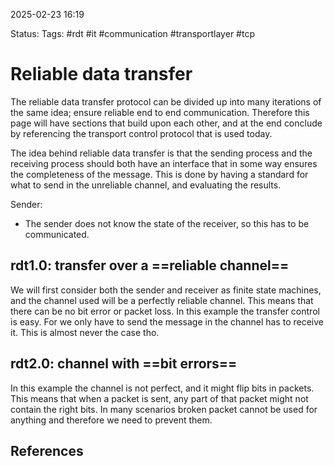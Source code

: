 2025-02-23 16:19

Status:
Tags: #rdt #it #communication #transportlayer #tcp 

# Reliable data transfer

The reliable data transfer protocol can be divided up into many iterations of the same idea; ensure reliable end to end communication. Therefore this page will have sections that build upon each other, and at the end conclude by referencing the transport control protocol that is used today. 

The idea behind reliable data transfer is that the sending process and the receiving process should both have an interface that in some way ensures the completeness of the message. This is done by having a standard for what to send in the unreliable channel, and evaluating the results. 

Sender:
- The sender does not know the state of the receiver, so this has to be communicated.
## rdt1.0: transfer over a ==reliable channel==

We will first consider both the sender and receiver as finite state machines, and the channel used will be a perfectly reliable channel. This means that there can be no bit error or packet loss. 
In this example the transfer control is easy. For we only have to send the message in the channel has to receive it. This is almost never the case tho. 

## rdt2.0: channel with ==bit errors==

In this example the channel is not perfect, and it might flip bits in packets. This means that when a packet is sent, any part of that packet might not contain the right bits. In many scenarios broken packet cannot be used for anything and therefore we need to prevent them. 







## References